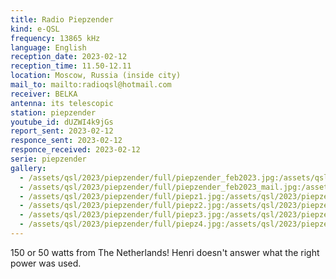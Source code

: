 ```yaml
---
title: Radio Piepzender
kind: e-QSL
frequency: 13865 kHz
language: English
reception_date: 2023-02-12
reception_time: 11.50-12.11
location: Moscow, Russia (inside city)
mail_to: mailto:radioqsl@hotmail.com
receiver: BELKA
antenna: its telescopic
station: piepzender
youtube_id: dUZWI4k9jGs
report_sent: 2023-02-12
responce_sent: 2023-02-12
responce_received: 2023-02-12
serie: piepzender
gallery:
  - /assets/qsl/2023/piepzender/full/piepzender_feb2023.jpg:/assets/qsl/2023/piepzender/small/piepzender_feb2023.jpg
  - /assets/qsl/2023/piepzender/full/piepzender_feb2023_mail.jpg:/assets/qsl/2023/piepzender/small/piepzender_feb2023_mail.jpg
  - /assets/qsl/2023/piepzender/full/piepz1.jpg:/assets/qsl/2023/piepzender/small/piepz1.jpg
  - /assets/qsl/2023/piepzender/full/piepz2.jpg:/assets/qsl/2023/piepzender/small/piepz2.jpg
  - /assets/qsl/2023/piepzender/full/piepz3.jpg:/assets/qsl/2023/piepzender/small/piepz3.jpg
  - /assets/qsl/2023/piepzender/full/piepz4.jpg:/assets/qsl/2023/piepzender/small/piepz4.jpg
---
```


150 or 50 watts from The Netherlands!
Henri doesn't answer what the right power was used.

